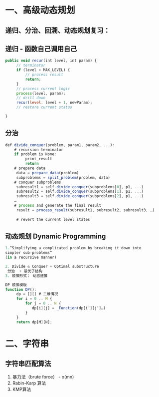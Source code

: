 ﻿# 一、高级动态规划

## 递归、分治、回溯、动态规划复习：

## 递归 - 函数自己调用自己
```javascript
public void recur(int level, int param) {
	 // terminator
	 if (level > MAX_LEVEL) {
		 // process result
		 return;
	 }
	 // process current logic
	 process(level, param);
	 // drill down
	 recur(level: level + 1, newParam);
	 // restore current status

}
```

## 分治
```javascript
def divide_conquer(problem, param1, param2, ...):
	# recursion terminator
	if problem is None:
		 print_result
		 return
	# prepare data
	 data = prepare_data(problem)
	 subproblems = split_problem(problem, data)
	# conquer subproblems
	 subresult1 = self.divide_conquer(subproblems[0], p1, ...)
	 subresult2 = self.divide_conquer(subproblems[1], p1, ...)
	 subresult3 = self.divide_conquer(subproblems[2], p1, ...)
	…
	# process and generate the final result
	 result = process_result(subresult1, subresult2, subresult3, …)
	
	 # revert the current level states 
```

## 动态规划 Dynamic Programming
```javascript
1.“Simplifying a complicated problem by breaking it down into
simpler sub-problems”
(in a recursive manner)

2. Divide & Conquer + Optimal substructure
 分治  + 最优子结构
3. 顺推形式： 动态递推

DP 顺推模板
function DP():
	 dp = [][] # ⼆维情况
	 for i = 0 .. M {
		 for j = 0 .. N { 
		 	dp[i][j] = _Function(dp[i’][j’]…)
		 }
	 }
	 return dp[M][N]; 
```

# 二、字符串

## 字符串匹配算法

1. 暴力法（brute force） - o(mn)
2. Rabin-Karp 算法
3. KMP算法
